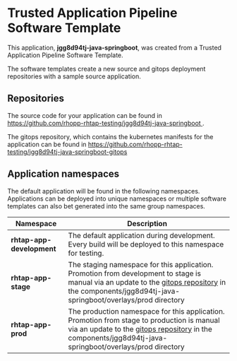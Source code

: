 # Trusted Application Pipeline Software Template

This application, **jgg8d94tj-java-springboot**, was created from a Trusted Application Pipeline Software Template.

The software templates create a new source and gitops deployment repositories with a sample source application. 

## Repositories

The source code for your application can be found in [https://github.com/rhopp-rhtap-testing/jgg8d94tj-java-springboot ](https://github.com/rhopp-rhtap-testing/jgg8d94tj-java-springboot ).
 
The gitops repository, which contains the kubernetes manifests for the application can be found in 
[https://github.com/rhopp-rhtap-testing/jgg8d94tj-java-springboot-gitops ](https://github.com/rhopp-rhtap-testing/jgg8d94tj-java-springboot-gitops ) 

## Application namespaces 

The default application will be found in the following namespaces. Applications can be deployed into unique namespaces or multiple software templates can also bet generated into the same group namespaces.  

|  Namespace   |  Description   |  
| -------- | -------- |   
| **rhtap-app-development** | The default application during development. Every build will be deployed to this namespace for testing. | 
| **rhtap-app-stage** | The staging namespace for this application. Promotion from development to stage is manual via an update to the [gitops repository](https://github.com/rhopp-rhtap-testing/jgg8d94tj-java-springboot-gitops ) in the components/jgg8d94tj-java-springboot/overlays/prod directory |  
| **rhtap-app-prod** | The production namespace for this application. Promotion from stage to production is manual via an update to the [gitops repository](https://github.com/rhopp-rhtap-testing/jgg8d94tj-java-springboot-gitops ) in the components/jgg8d94tj-java-springboot/overlays/prod directory | 